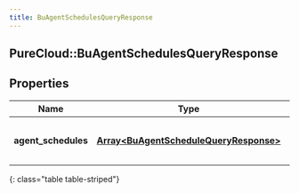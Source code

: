 ```yaml
---
title: BuAgentSchedulesQueryResponse
---
```

## PureCloud::BuAgentSchedulesQueryResponse

## Properties

|Name | Type | Description | Notes|
|------------ | ------------- | ------------- | -------------|
| **agent_schedules** | [**Array&lt;BuAgentScheduleQueryResponse&gt;**](BuAgentScheduleQueryResponse.html) | The requested agent schedules | [optional] |
{: class="table table-striped"}


